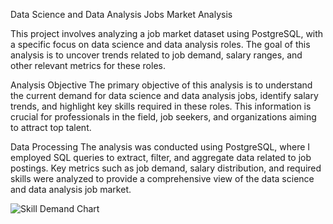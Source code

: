 Data Science and Data Analysis Jobs Market Analysis

This project involves analyzing a job market dataset using PostgreSQL, with a specific focus on data science and data analysis roles. The goal of this analysis is to uncover trends related to job demand, salary ranges, and other relevant metrics for these roles.

Analysis Objective
The primary objective of this analysis is to understand the current demand for data science and data analysis jobs, identify salary trends, and highlight key skills required in these roles. This information is crucial for professionals in the field, job seekers, and organizations aiming to attract top talent.

Data Processing
The analysis was conducted using PostgreSQL, where I employed SQL queries to extract, filter, and aggregate data related to job postings. Key metrics such as job demand, salary distribution, and required skills were analyzed to provide a comprehensive view of the data science and data analysis job market.

![Skill Demand Chart](path/to/skill_demand_chart.png)
